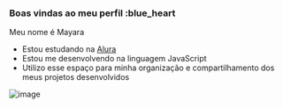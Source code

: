 ### Boas vindas ao meu perfil :blue_heart

Meu nome é Mayara

- Estou estudando na [Alura](https://www.alura.com.br)
- Estou me desenvolvendo na linguagem JavaScript
- Utilizo esse espaço para minha organização e compartilhamento dos meus projetos desenvolvidos


![image](https://github.com/m4ysilva/m4ysilva/assets/169112025/88fb815a-e34a-4423-a475-6e432729dcdd)
